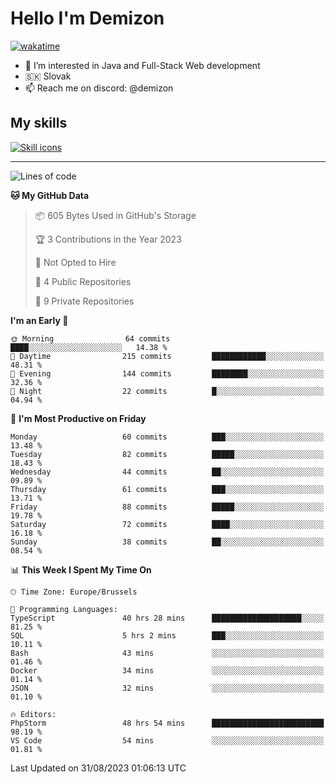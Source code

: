 # Hello I'm Demizon
[![wakatime](https://wakatime.com/badge/user/6ad1949f-d6d7-44f9-9eee-c35e54cc499b.svg)](https://wakatime.com/@6ad1949f-d6d7-44f9-9eee-c35e54cc499b)
- 👀 I’m interested in Java and Full-Stack Web development
- 🇸🇰 Slovak
- 📫 Reach me on discord: @demizon

## My skills
[![Skill icons](https://skillicons.dev/icons?i=java,js,ts,html,css,react,nextjs,tailwind,supabase,py,git,docker,linux,mysql,postgres,mongo&theme=dark)](https://github.com/Demizon3433)

---

<!--START_SECTION:waka-->
![Lines of code](https://img.shields.io/badge/From%20Hello%20World%20I%27ve%20Written-86.2%20thousand%20lines%20of%20code-blue)

**🐱 My GitHub Data** 

> 📦 605 Bytes Used in GitHub's Storage 
 > 
> 🏆 3 Contributions in the Year 2023
 > 
> 🚫 Not Opted to Hire
 > 
> 📜 4 Public Repositories 
 > 
> 🔑 9 Private Repositories 
 > 
**I'm an Early 🐤** 

```text
🌞 Morning                64 commits          ████░░░░░░░░░░░░░░░░░░░░░   14.38 % 
🌆 Daytime                215 commits         ████████████░░░░░░░░░░░░░   48.31 % 
🌃 Evening                144 commits         ████████░░░░░░░░░░░░░░░░░   32.36 % 
🌙 Night                  22 commits          █░░░░░░░░░░░░░░░░░░░░░░░░   04.94 % 
```
📅 **I'm Most Productive on Friday** 

```text
Monday                   60 commits          ███░░░░░░░░░░░░░░░░░░░░░░   13.48 % 
Tuesday                  82 commits          █████░░░░░░░░░░░░░░░░░░░░   18.43 % 
Wednesday                44 commits          ██░░░░░░░░░░░░░░░░░░░░░░░   09.89 % 
Thursday                 61 commits          ███░░░░░░░░░░░░░░░░░░░░░░   13.71 % 
Friday                   88 commits          █████░░░░░░░░░░░░░░░░░░░░   19.78 % 
Saturday                 72 commits          ████░░░░░░░░░░░░░░░░░░░░░   16.18 % 
Sunday                   38 commits          ██░░░░░░░░░░░░░░░░░░░░░░░   08.54 % 
```


📊 **This Week I Spent My Time On** 

```text
🕑︎ Time Zone: Europe/Brussels

💬 Programming Languages: 
TypeScript               40 hrs 28 mins      ████████████████████░░░░░   81.25 % 
SQL                      5 hrs 2 mins        ███░░░░░░░░░░░░░░░░░░░░░░   10.11 % 
Bash                     43 mins             ░░░░░░░░░░░░░░░░░░░░░░░░░   01.46 % 
Docker                   34 mins             ░░░░░░░░░░░░░░░░░░░░░░░░░   01.14 % 
JSON                     32 mins             ░░░░░░░░░░░░░░░░░░░░░░░░░   01.10 % 

🔥 Editors: 
PhpStorm                 48 hrs 54 mins      █████████████████████████   98.19 % 
VS Code                  54 mins             ░░░░░░░░░░░░░░░░░░░░░░░░░   01.81 % 
```


 Last Updated on 31/08/2023 01:06:13 UTC
<!--END_SECTION:waka-->
